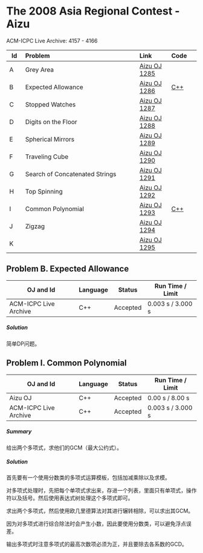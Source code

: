 # The 2008 Asia Regional Contest - Aizu

ACM-ICPC Live Archive: 4157 - 4166

<table>
<thead>
<th width='40px' align='center'>Id</th>
<th width='500px' align='left'>Problem</th>
<th width='100px' align='left'>Link</th>
<th width='80px' align='left'>Code</th>
</thead>
<tbody>
<tr><td>A</td>   <td>Grey Area</td>   <td><a href='http://judge.u-aizu.ac.jp/onlinejudge/description.jsp?id=1285'>Aizu OJ 1285</a></td>   <td></td>   </tr>
<tr><td>B</td>   <td>Expected Allowance</td>   <td><a href='http://judge.u-aizu.ac.jp/onlinejudge/description.jsp?id=1286'>Aizu OJ 1286</a></td>   <td><a href='4158.cpp'>C++</a></td>   </tr>
<tr><td>C</td>   <td>Stopped Watches</td>   <td><a href='http://judge.u-aizu.ac.jp/onlinejudge/description.jsp?id=1287'>Aizu OJ 1287</a></td>   <td></td>   </tr>
<tr><td>D</td>   <td>Digits on the Floor</td>   <td><a href='http://judge.u-aizu.ac.jp/onlinejudge/description.jsp?id=1288'>Aizu OJ 1288</a></td>   <td></td>   </tr>
<tr><td>E</td>   <td>Spherical Mirrors</td>   <td><a href='http://judge.u-aizu.ac.jp/onlinejudge/description.jsp?id=1289'>Aizu OJ 1289</a></td>   <td></td>   </tr>
<tr><td>F</td>   <td>Traveling Cube</td>   <td><a href='http://judge.u-aizu.ac.jp/onlinejudge/description.jsp?id=1290'>Aizu OJ 1290</a></td>   <td></td>   </tr>
<tr><td>G</td>   <td>Search of Concatenated Strings</td>   <td><a href='http://judge.u-aizu.ac.jp/onlinejudge/description.jsp?id=1291'>Aizu OJ 1291</a></td>   <td></td>   </tr>
<tr><td>H</td>   <td>Top Spinning</td>   <td><a href='http://judge.u-aizu.ac.jp/onlinejudge/description.jsp?id=1292'>Aizu OJ 1292</a></td>   <td></td>   </tr>
<tr><td>I</td>   <td>Common Polynomial</td>   <td><a href='http://judge.u-aizu.ac.jp/onlinejudge/description.jsp?id=1293'>Aizu OJ 1293</a></td>   <td><a href='4165.cpp'>C++</a></td>   </tr>
<tr><td>J</td>   <td>Zigzag</td>   <td><a href='http://judge.u-aizu.ac.jp/onlinejudge/description.jsp?id=1294'>Aizu OJ 1294</a></td>   <td></td>   </tr>
<tr><td>K</td>   <td></td>   <td><a href='http://judge.u-aizu.ac.jp/onlinejudge/description.jsp?id=1295'>Aizu OJ 1295</a></td>   <td></td>   </tr>
</tbody>
</table>


## Problem B. Expected Allowance


OJ and Id							| Language	| Status        | Run Time / Limit            |
-----------------------				| --------	| ------------- | -------------               |
ACM-ICPC Live Archive 				| C++		| Accepted		| 0.003 s / 3.000 s           |

##### Solution
简单DP问题。 




## Problem I. Common Polynomial


OJ and Id							| Language	| Status        | Run Time / Limit            |
-----------------------				| --------	| ------------- | -------------               |
Aizu OJ								| C++		| Accepted		| 0.00 s / 8.00 s             |
ACM-ICPC Live Archive 				| C++		| Accepted		| 0.003 s / 3.000 s           |


##### Summary
给出两个多项式，求他们的GCM（最大公约式）。 

##### Solution

首先要有一个使用分数类的多项式运算模板，包括加减乘除以及求模。

对多项式处理时，先把每个单项式求出来，存进一个列表，里面只有单项式，操作符以及括号。然后使用表达式树处理这个多项式即可。

求出两个多项式，然后使用欧几里德算法对其进行辗转相除，可以求出其GCM。

因为对多项式进行综合除法时会产生小数，因此要使用分数类，可以避免浮点误差。

输出多项式时注意多项式的最高次数项必须为正，并且要除去各系数的GCD。 

